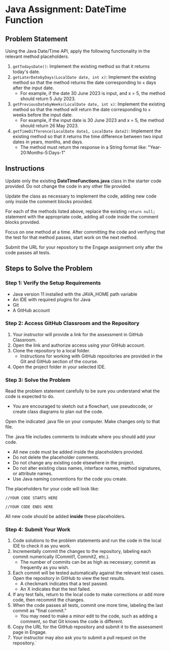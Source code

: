 # Java Assignment: DateTime Function

## Problem Statement

Using the Java Date/Time API, apply the following functionality in the relevant method placeholders.

1. `getTodaysDate()`: Implement the existing method so that it returns today's date.
2. `getLaterDatebyDays(LocalDate date, int x)`: Implement the existing method so that the method returns the date corresponding to `x` days after the input date.
    * For example, if the date 30 June 2023 is input, and x = 5, the method should return 5 July 2023.
3. `getPreviousDatebyWeeks(LocalDate date, int x)`: Implement the existing method so that the method will return the date corresponding to `x` weeks before the input date.
    * For example, if the input date is 30 June 2023 and x = 5, the method should return 26 May 2023.
5. `getTimeDifference(LocalDate date1, LocalDate date2)`: Implement the existing method so that it returns the time difference between two input dates in years, months, and days. 
    * The method must return the response in a String format like: "Year-20:Months-5:Days-1"


## Instructions

Update only the existing **DateTimeFunctions.java** class in the starter code provided. Do not change the code in any other file provided.

Update the class as necessary to implement the code, adding new code only inside the comment blocks provided.

For each of the methods listed above, replace the existing `return null;` statement with the appropriate code, adding all code inside the comment blocks provided.

Focus on one method at a time. After committing the code and verifying that the test for that method passes, start work on the next method.

Submit the URL for your repository to the Engage assignment only after the code passes all tests.

## Steps to Solve the Problem

### Step 1: Verify the Setup Requirements

- Java version 11 installed with the JAVA_HOME path variable
- An IDE with required plugins for Java
- Git
- A GitHub account

### Step 2: Access GitHub Classroom and the Repository

1. Your instructor will provide a link for the assessment in GitHub Classroom.
2. Open the link and authorize access using your GitHub account.
3. Clone the repository to a local folder.
   - Instructions for working with GitHub repositories are provided in the Git and GitHub section of the course.
4. Open the project folder in your selected IDE.

### Step 3: Solve the Problem

Read the problem statement carefully to be sure you understand what the code is expected to do.

- You are encouraged to sketch out a flowchart, use pseudocode, or create class diagrams to plan out the code.

Open the indicated .java file on your computer. Make changes only to that file.

The .java file includes comments to indicate where you should add your code.

- All new code must be added inside the placeholders provided.
- Do not delete the placeholder comments.
- Do not change any existing code elsewhere in the project.
- Do not alter existing class names, interface names, method signatures, or attribute names.
- Use Java naming conventions for the code you create.

The placeholders for your code will look like:

```
//YOUR CODE STARTS HERE

//YOUR CODE ENDS HERE
```

All new code should be added **inside** these placeholders.

### Step 4: Submit Your Work

1. Code solutions to the problem statements and run the code in the local IDE to check it as you work.
2. Incrementally commit the changes to the repository, labeling each commit numerically (Commit1, Commit2, etc.).
   - The number of commits can be as high as necessary; commit as frequently as you wish.
3. Each commit will be tested automatically against the relevant test cases. Open the repository in GitHub to view the test results.
   - A checkmark indicates that a test passed.
   - An X indicates that the test failed.
4. If any test fails, return to the local code to make corrections or add more code, then recommit the changes.
5. When the code passes all tests, commit one more time, labeling the last commit as "final commit."
   - You may need to make a minor edit to the code, such as adding a comment, so that Git knows the code is different.
6. Copy the URL for the GitHub repository and submit it to the assessment page in Engage.
7. Your instructor may also ask you to submit a pull request on the repository.`
